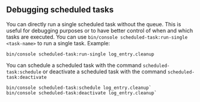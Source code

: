 ## Debugging scheduled tasks

You can directly run a single scheduled task without the queue. This is useful for debugging purposes or to have better control of when and which tasks are executed. You can use `bin/console scheduled-task:run-single <task-name>` to run a single task. Example:

```shell
bin/console scheduled-task:run-single log_entry.cleanup
```

You can schedule a scheduled task with the command `scheduled-task:schedule` or deactivate a scheduled task with the command `scheduled-task:deactivate`

```shell
bin/console scheduled-task:schedule log_entry.cleanup`
bin/console scheduled-task:deactivate log_entry.cleanup`
```
